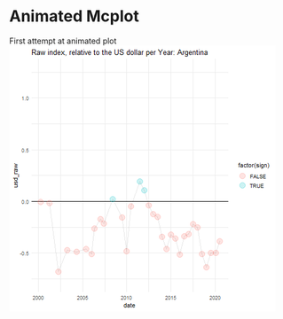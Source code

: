 # Animated Mcplot
First attempt at animated plot
![animatedplot](https://github.com/Raul-Nicolas/TidyTuesdays/blob/main/Dec_week_15/changepercountrylabeled.gif)
